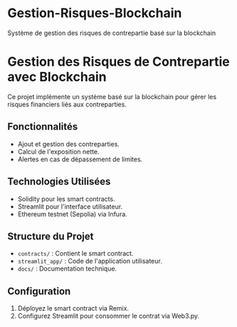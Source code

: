 # Gestion-Risques-Blockchain
Système de gestion des risques de contrepartie basé sur la blockchain
# Gestion des Risques de Contrepartie avec Blockchain

Ce projet implémente un système basé sur la blockchain pour gérer les risques financiers liés aux contreparties.

## Fonctionnalités
- Ajout et gestion des contreparties.
- Calcul de l'exposition nette.
- Alertes en cas de dépassement de limites.

## Technologies Utilisées
- Solidity pour les smart contracts.
- Streamlit pour l'interface utilisateur.
- Ethereum testnet (Sepolia) via Infura.

## Structure du Projet
- `contracts/` : Contient le smart contract.
- `streamlit_app/` : Code de l'application utilisateur.
- `docs/` : Documentation technique.

## Configuration
1. Déployez le smart contract via Remix.
2. Configurez Streamlit pour consommer le contrat via Web3.py.


